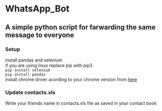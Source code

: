 # WhatsApp_Bot

## A simple python script for farwarding the same message to everyone

### Setup
install pandas and selenium
<br>
if you are using linux replace pip with pip3
<br>
`pip install selenium`
<br>
`pip install pandas`
<br>
install chrome driver acording to your chrome version from <a href=https://chromedriver.chromium.org/downloads>here</a>

### Update contacts.xls
Write your friends name in contacts.xls file as saved in your contact book